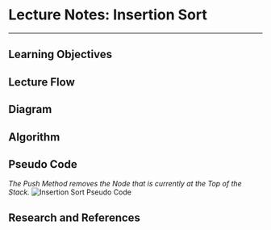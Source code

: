 # Lecture Notes: Insertion Sort

-----------------------------------

## Learning Objectives

## Lecture Flow

## Diagram

## Algorithm

## Pseudo Code
*The Push Method removes the Node that is currently at the Top of the Stack.*
![Insertion Sort Pseudo Code](https://via.placeholder.com/750x500)

## Research and References
